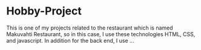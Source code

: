 # Hobby-Project
This is one of my projects related to the restaurant which is named Makuvahti Restaurant, so in this case, I use these technologies HTML, CSS, and javascript. In addition for the back end, I use ...
